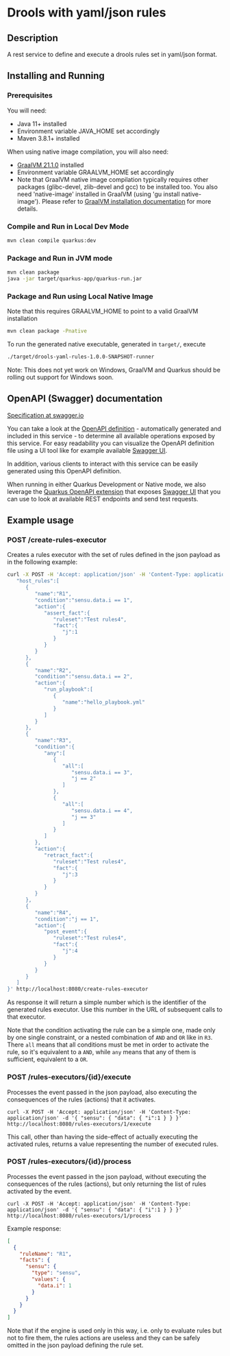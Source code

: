 # Drools with yaml/json rules

## Description

A rest service to define and execute a drools rules set in yaml/json format.

## Installing and Running

### Prerequisites

You will need:
  - Java 11+ installed
  - Environment variable JAVA_HOME set accordingly
  - Maven 3.8.1+ installed

When using native image compilation, you will also need:
  - [GraalVM 21.1.0](https://github.com/graalvm/graalvm-ce-builds/releases/tag/vm-21.1.0) installed
  - Environment variable GRAALVM_HOME set accordingly
  - Note that GraalVM native image compilation typically requires other packages (glibc-devel, zlib-devel and gcc) to be installed too.  You also need 'native-image' installed in GraalVM (using 'gu install native-image'). Please refer to [GraalVM installation documentation](https://www.graalvm.org/docs/reference-manual/aot-compilation/#prerequisites) for more details.

### Compile and Run in Local Dev Mode

```sh
mvn clean compile quarkus:dev
```

### Package and Run in JVM mode

```sh
mvn clean package
java -jar target/quarkus-app/quarkus-run.jar
```

### Package and Run using Local Native Image
Note that this requires GRAALVM_HOME to point to a valid GraalVM installation

```sh
mvn clean package -Pnative
```

To run the generated native executable, generated in `target/`, execute

```sh
./target/drools-yaml-rules-1.0.0-SNAPSHOT-runner
```

Note: This does not yet work on Windows, GraalVM and Quarkus should be rolling out support for Windows soon.

## OpenAPI (Swagger) documentation
[Specification at swagger.io](https://swagger.io/docs/specification/about/)

You can take a look at the [OpenAPI definition](http://localhost:8080/q/openapi?format=json) - automatically generated and included in this service - to determine all available operations exposed by this service. For easy readability you can visualize the OpenAPI definition file using a UI tool like for example available [Swagger UI](https://editor.swagger.io).

In addition, various clients to interact with this service can be easily generated using this OpenAPI definition.

When running in either Quarkus Development or Native mode, we also leverage the [Quarkus OpenAPI extension](https://quarkus.io/guides/openapi-swaggerui#use-swagger-ui-for-development) that exposes [Swagger UI](http://localhost:8080/q/swagger-ui/) that you can use to look at available REST endpoints and send test requests.

## Example usage

### POST /create-rules-executor

Creates a rules executor with the set of rules defined in the json payload as in the following example:

```sh
curl -X POST -H 'Accept: application/json' -H 'Content-Type: application/json' -d '{
   "host_rules":[
      {
         "name":"R1",
         "condition":"sensu.data.i == 1",
         "action":{
            "assert_fact":{
               "ruleset":"Test rules4",
               "fact":{
                  "j":1
               }
            }
         }
      },
      {
         "name":"R2",
         "condition":"sensu.data.i == 2",
         "action":{
            "run_playbook":[
               {
                  "name":"hello_playbook.yml"
               }
            ]
         }
      },
      {
         "name":"R3",
         "condition":{
            "any":[
               {
                  "all":[
                     "sensu.data.i == 3",
                     "j == 2"
                  ]
               },
               {
                  "all":[
                     "sensu.data.i == 4",
                     "j == 3"
                  ]
               }
            ]
         },
         "action":{
            "retract_fact":{
               "ruleset":"Test rules4",
               "fact":{
                  "j":3
               }
            }
         }
      },
      {
         "name":"R4",
         "condition":"j == 1",
         "action":{
            "post_event":{
               "ruleset":"Test rules4",
               "fact":{
                  "j":4
               }
            }
         }
      }
   ]
}' http://localhost:8080/create-rules-executor
```

As response it will return a simple number which is the identifier of the generated rules executor. Use this number in the URL of subsequent calls to that executor.

Note that the condition activating the rule can be a simple one, made only by one single constraint, or a nested combination of `AND` and `OR` like in `R3`. There `all` means that all conditions must be met in order to activate the rule, so it's equivalent to a `AND`, while `any` means that any of them is sufficient, equivalent to a `OR`.

### POST /rules-executors/{id}/execute

Processes the event passed in the json payload, also executing the consequences of the rules (actions) that it activates.

```
curl -X POST -H 'Accept: application/json' -H 'Content-Type: application/json' -d '{ "sensu": { "data": { "i":1 } } }' http://localhost:8080/rules-executors/1/execute
```

This call, other than having the side-effect of actually executing the activated rules, returns a value representing the number of executed rules.

### POST /rules-executors/{id}/process

Processes the event passed in the json payload, without executing the consequences of the rules (actions), but only returning the list of rules activated by the event.

```
curl -X POST -H 'Accept: application/json' -H 'Content-Type: application/json' -d '{ "sensu": { "data": { "i":1 } } }' http://localhost:8080/rules-executors/1/process
```

Example response:

```json
[
  {
    "ruleName": "R1",
    "facts": {
      "sensu": {
        "type": "sensu",
        "values": {
          "data.i": 1
        }
      }
    }
  }
]
```

Note that if the engine is used only in this way, i.e. only to evaluate rules but not to fire them, the rules actions are useless and they can be safely omitted in the json payload defining the rule set.  
